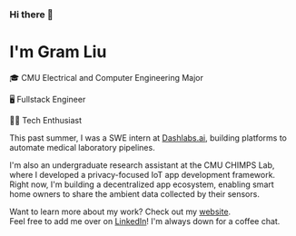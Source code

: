 ### Hi there 👋

# I'm Gram Liu

🎓 CMU Electrical and Computer Engineering Major

🖥️ Fullstack Engineer

👨‍💻 Tech Enthusiast

This past summer, I was a SWE intern at [Dashlabs.ai](dashlabs.ai), building platforms to automate medical laboratory pipelines.

I'm also an undergraduate research assistant at the CMU CHIMPS Lab, where I developed a privacy-focused IoT app development framework. Right now, I'm building a decentralized app ecosystem, enabling smart home owners to share the ambient data collected by their sensors.

Want to learn more about my work? Check out my [website](https://gramliu.com).<br>
Feel free to add me over on [LinkedIn](https://www.linkedin.com/in/gramliu/)! I'm always down for a coffee chat.
